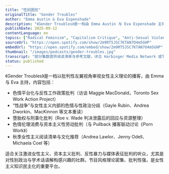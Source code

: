 ```yaml
---
title: "性别困扰"
originalTitle: "Gender Troubles"
author: "Emma Austin & Eva Espenshade"
description: "《Gender Troubles》是一档由 Emma Austin 与 Eva Espenshade 主持的播客，致力于解构女性主义学术话语，以批判性左翼视角重新审视性别理论与文化现象。节目内容涵盖色情平台化、性战争、堕胎权、伦理消费与女性主义经典文本重读，强调知识民主化与批判性思维。风格犀利、理论密集，适合对女性主义理论与性别政治有深入兴趣的听众。Spotify 评分为 4.0（71 条评论），为学术女性主义播客中的重要声音。"
publishDate: 2025-09-12
contentLanguage: en
topics: ["Radical Feminism", "Capitalism Critique", "Anti-Sexual Violence", "Media Representation Critique", "Gender Politics"]
sourceUrl: "https://open.spotify.com/show/2m9RT5JSC7KTAN7O4m5GHP"
embedUrl: "https://open.spotify.com/embed/show/2m9RT5JSC7KTAN7O4m5GHP"
thumbnail: "/images/podcasts/gender-troubles.jpg"
transcript: "部分集数提供阅读清单与参考文献，详见 Harbinger Media Network 或节目社交媒体"
status: published
---
```


《Gender Troubles》是一档以批判性左翼视角审视女性主义理论的播客，由 Emma 与 Eva 主持，内容包括：

- 色情平台化与反性工作政策批判（访谈 Maggie MacDonald，Toronto Sex Work Action Project）
- “性战争”与女性主义内部的色情与性政治分歧（Gayle Rubin、Andrea Dworkin、MacKinnon 等文本重读）
- 堕胎权与刑事化批判（Roe v. Wade 判决泄露后的回应与资源整理）
- 色情伦理消费与资本主义性劳动批判（与 Pullback 播客联动讨论《Porn Work》）
- 秋季女性主义阅读清单与文化推荐（Andrea Lawlor、Jenny Odell、Michaela Coel 等）

适合关注激进女性主义、资本主义批判、反性暴力与媒体表征批判的听众，尤其是对性别政治与学术话语解构感兴趣的社群。节目风格理论密集、批判性强，是女性主义知识民主化的重要平台。

